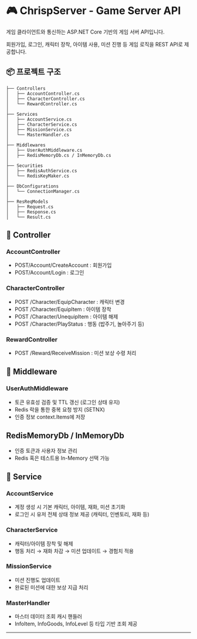 # 🎮 ChrispServer - Game Server API

게임 클라이언트와 통신하는 ASP.NET Core 기반의 게임 서버 API입니다. 

회원가입, 로그인, 캐릭터 장착, 아이템 사용, 미션 진행 등 게임 로직을 REST API로 제공합니다.

## 📦 프로젝트 구조

```plaintext
├── Controllers
│   ├── AccountController.cs
│   ├── CharacterController.cs
│   └── RewardController.cs
│
├── Services
│   ├── AccountService.cs
│   ├── CharacterService.cs
│   ├── MissionService.cs
│   └── MasterHandler.cs
│
├── Middlewares
│   ├── UserAuthMiddleware.cs
│   ├── RedisMemoryDb.cs / InMemoryDb.cs
│
├── Securities
│   ├── RedisAuthService.cs
│   └── RedisKeyMaker.cs
│
├── DbConfigurations
│   └── ConnectionManager.cs
│
├── ResReqModels
│   ├── Request.cs
│   ├── Response.cs
│   └── Result.cs
```


## 🔧 Controller
### AccountController
- POST/Account/CreateAccount : 회원가입
- POST/Account/Login : 로그인

### CharacterController
- POST /Character/EquipCharacter : 캐릭터 변경
- POST /Character/EquipItem : 아이템 장착
- POST /Character/UnequipItem : 아이템 해제
- POST /Character/PlayStatus : 행동 (밥주기, 놀아주기 등)

### RewardController
- POST /Reward/ReceiveMission : 미션 보상 수령 처리


## 🧩 Middleware
### UserAuthMiddleware
- 토큰 유효성 검증 및 TTL 갱신 (로그인 상태 유지)
- Redis 락을 통한 중복 요청 방지 (SETNX)
- 인증 정보 context.Items에 저장

## RedisMemoryDb / InMemoryDb
- 인증 토큰과 사용자 정보 관리
- Redis 혹은 테스트용 In-Memory 선택 가능


## 🚕 Service
### AccountService
- 계정 생성 시 기본 캐릭터, 아이템, 재화, 미션 초기화
- 로그인 시 유저 전체 상태 정보 제공 (캐릭터, 인벤토리, 재화 등)

### CharacterService
- 캐릭터/아이템 장착 및 해제
- 행동 처리 → 재화 차감 → 미션 업데이트 → 경험치 적용

### MissionService
- 미션 진행도 업데이트
- 완료된 미션에 대한 보상 지급 처리

### MasterHandler
- 마스터 데이터 조회 캐시 핸들러
- InfoItem, InfoGoods, InfoLevel 등 타입 기반 조회 제공


---
